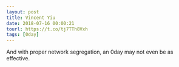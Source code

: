 ```yaml
---
layout: post
title: Vincent Yiu
date: 2018-07-16 00:00:21
tourl: https://t.co/tj7TTh8Vxh
tags: [0day]
---
```

And with proper network segregation, an 0day may not even be as effective.
